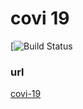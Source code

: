 # covi 19

[![Build Status](https://res.cloudinary.com/drqk6qzo7/image/upload/v1588147091/readme_s7belk.png)

### url
[covi-19][PlGa] 

   [PlGa]: <https://covi-2019.web.app>
